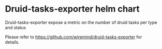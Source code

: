 # Druid-tasks-exporter helm chart
Druid-tasks-exporter expose a metric on the number of druid tasks per type and status

Please refer to <https://github.com/wiremind/druid-tasks-exporter> for details.